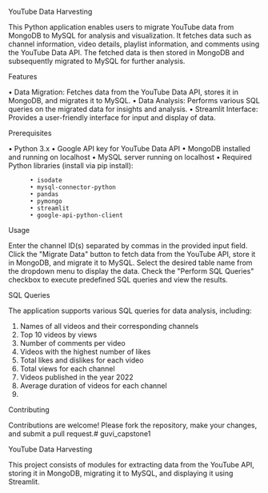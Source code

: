 YouTube Data Harvesting

This Python application enables users to migrate YouTube data from MongoDB to MySQL for analysis and visualization. 
It fetches data such as channel information, video details, playlist information, and comments using the YouTube Data API. 
The fetched data is then stored in MongoDB and subsequently migrated to MySQL for further analysis.

Features

•	Data Migration: Fetches data from the YouTube Data API, stores it in MongoDB, and migrates it to MySQL.
•	Data Analysis: Performs various SQL queries on the migrated data for insights and analysis.
•	Streamlit Interface: Provides a user-friendly interface for input and display of data.

Prerequisites

•	Python 3.x
•	Google API key for YouTube Data API
•	MongoDB installed and running on localhost
•	MySQL server running on localhost
•	Required Python libraries (install via pip install):

          •	isodate
          •	mysql-connector-python
          •	pandas
          •	pymongo
          •	streamlit
          •	google-api-python-client
          

Usage

Enter the channel ID(s) separated by commas in the provided input field.
Click the "Migrate Data" button to fetch data from the YouTube API, store it in MongoDB, and migrate it to MySQL.
Select the desired table name from the dropdown menu to display the data.
Check the "Perform SQL Queries" checkbox to execute predefined SQL queries and view the results.

SQL Queries

The application supports various SQL queries for data analysis, including:
  1.	Names of all videos and their corresponding channels
  2.	Top 10 videos by views
  3.	Number of comments per video
  4.	Videos with the highest number of likes
  5.	Total likes and dislikes for each video
  6.	Total views for each channel
  7.	Videos published in the year 2022
  8.	Average duration of videos for each channel
  9.	

Contributing

Contributions are welcome! Please fork the repository, make your changes, and submit a pull request.# guvi_capstone1

YouTube Data Harvesting

This project consists of modules for extracting data from the YouTube API, storing it in MongoDB, migrating it to MySQL, and displaying it using Streamlit.

